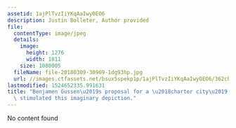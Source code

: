 ```yaml
---
assetid: 1ajPlTvzIiYKqAaIwyOEO6
description: Justin Bolleter, Author provided
file:
  contentType: image/jpeg
  details:
    image:
      height: 1276
      width: 1811
    size: 1080005
  fileName: file-20180309-30969-1dg93hp.jpg
  url: //images.ctfassets.net/bsux5spekp1p/1ajPlTvzIiYKqAaIwyOEO6/362cbbdf0fae9f64d09aef330a791756/file-20180309-30969-1dg93hp.jpg
lastmodified: 1524652335.991631
title: "Benjamen Gussen\u2019s proposal for a \u2018charter city\u2019 in the Pilbara\
  \ stimulated this imaginary depiction."
---
```

No content found